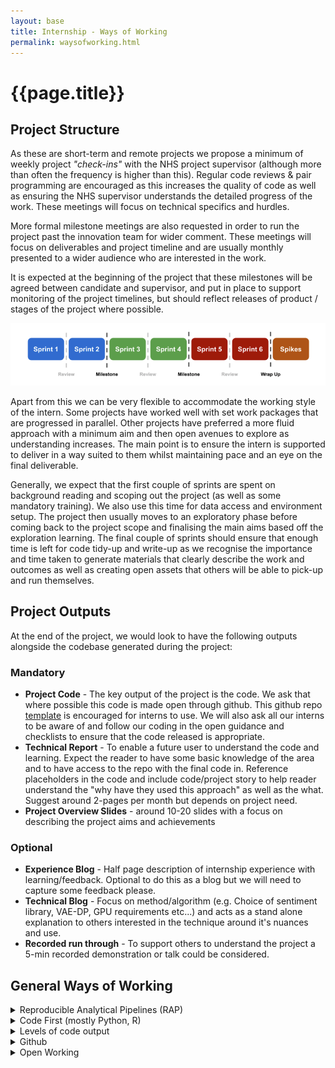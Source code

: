 ```yaml
---
layout: base
title: Internship - Ways of Working
permalink: waysofworking.html
---
```

 
# {{page.title}}
 
## Project Structure

As these are short-term and remote projects we propose a minimum of weekly project *"check-ins"* with the NHS project supervisor (although more than often the frequency is higher than this).  Regular code reviews & pair programming are encouraged as this increases the quality of code as well as ensuring the NHS supervisor understands the detailed progress of the work.  These meetings will focus on technical specifics and hurdles.
 
More formal milestone meetings are also requested in order to run the project past the innovation team for wider comment.  These meetings will focus on deliverables and project timeline and are usually monthly presented to a wider audience who are interested in the work.  
 
It is expected at the beginning of the project that these milestones will be agreed between candidate and supervisor, and put in place to support monitoring of the project timelines, but should reflect releases of product / stages of the project where possible. 
 
<p align="center"> 
  <img src="assets/img/milestoneTimeline.png" alt="Rough project structure with monthly milestones and linear sprints" width="600"/>
</p>

Apart from this we can be very flexible to accommodate the working style of the intern.  Some projects have worked well with set work packages that are progressed in parallel.  Other projects have preferred a more fluid approach with a minimum aim and then open avenues to explore as understanding increases.  The main point is to ensure the intern is supported to deliver in a way suited to them whilst maintaining pace and an eye on the final deliverable. 

Generally, we expect that the first couple of sprints are spent on background reading and scoping out the project (as well as some mandatory training).  We also use this time for data access and environment setup.  The project then usually moves to an exploratory phase before coming back to the project scope and finalising the main aims based off the exploration learning.  The final couple of sprints should ensure that enough time is left for code tidy-up and write-up as we recognise the importance and time taken to generate materials that clearly describe the work and outcomes as well as creating open assets that others will be able to pick-up and run themselves. 

## Project Outputs

At the end of the project, we would look to have the following outputs alongside the codebase generated during the project:

### Mandatory

- **Project Code** - The key output of the project is the code.   We ask that where possible this code is made open through github.  This github repo [template](https://github.com/nhsx/analyticsunit-template) is encouraged for interns to use. We will also ask all our interns to be aware of and follow our coding in the open guidance and checklists to ensure that the code released is appropriate.
- **Technical Report** - To enable a future user to understand the code and learning.  Expect the reader to have some basic knowledge of the area and to have access to the repo with the final code in.  Reference placeholders in the code and include code/project story to help reader understand the "why have they used this approach" as well as the what.  Suggest around 2-pages per month but depends on project need.
- **Project Overview Slides** - around 10-20 slides with a focus on describing the project aims and achievements

### Optional
- **Experience Blog** - Half page description of internship experience with learning/feedback.  Optional to do this as a blog but we will need to capture some feedback please.
- **Technical Blog** - Focus on method/algorithm (e.g. Choice of sentiment library, VAE-DP, GPU requirements etc...) and acts as a stand alone explanation to others interested in the technique around it's nuances and use. 
- **Recorded run through** - To support others to understand the project a 5-min recorded demonstration or talk could be considered.
 
## General Ways of Working

 <div class="nhsuk-expander-group">
  <details class="nhsuk-details nhsuk-expander">
    <summary class="nhsuk-details__summary">
      <span class="nhsuk-details__summary-text">
        Reproducible Analytical Pipelines (RAP)
      </span>
    </summary>
    <div class="nhsuk-details__text">
      <p><a href="https://nhsdigital.github.io/rap-community-of-practice/">Reproducible Analytical Pipelines (RAP)</a> are becoming the standard for creating analytical outputs in government; combining a number of ways of working that help to improve the reliability, transparency, and speed of statistics publications. Recently the <a href="https://www.gov.uk/government/publications/better-broader-safer-using-health-data-for-research-and-analysis">Goldacre Review</a> identified RAP as the essential element to ensure high-quality analysis. </p>
      <p>Where possible we ask all of our team including the interns to follow the guidance set out on the <a href="https://nhsdigital.github.io/rap-community-of-practice/">RAP community page</a></p>
    </div>
  </details>

  <details class="nhsuk-details nhsuk-expander">
    <summary class="nhsuk-details__summary">
      <span class="nhsuk-details__summary-text">
        Code First (mostly Python, R)
      </span>
    </summary>
    <div class="nhsuk-details__text">
      <p>Whilst most of our work is python based we aim to use and support a wider variety of languages recognising that no single language can currently, or will continue indefinitely, to be optimal for every task.</p>
      <p>For new members of the team looking at learning Python and R we recommend starting with:
      <ul>
        <li> Python -  see <a href="https://nhs-pycom.net/resources">nhs-pycom.net/resources</a> and wider website as a start.  Engage with the nhs-pycom slack (link on the website) as a secondary point to see what the wider community recommends.   You can also see our peer-to-peer internal training <a href="https://github.com/nhs-pycom/coding-club">here</a>.</li>
        <li> R - see <a href="https://nhsrcommunity.com/events/">nhsrcommunity.com</a> as a start.  Engage with the NHSR slack (link on website).</li>
      </ul>      
      </p>
    </div>
  </details>

  <details class="nhsuk-details nhsuk-expander">
    <summary class="nhsuk-details__summary">
      <span class="nhsuk-details__summary-text">
        Levels of code output
      </span>
    </summary>
    <div class="nhsuk-details__text">
      <p>We have three levels of code (depending on the envisaged end use-case):</p>
      <ul>
        <li>  Prototypes - these pieces of code are delivered as working examples of a method or tool set but then not continually maintained.  Their main purpose is to backup the technical report with shared code and clear examples.</li>
        <li> Standalone - these pieces of code are designed for reuse by a developer/analyst.  They will need tweaking for the local situation and should only be applied with domain/data specific knowledge to ensure they are not misused.  These pieces would be used by any ICS/trust project as a suite of possible starting points to apply a range of data science techniques.  These code bases need a code owner to monitor their status and ensure they remain active and updated over time.</li>
        <li> Integrated - these pieces of code have an eventual aim to turn into a tool that can be integrated alongside NHS England infrastructure and data to create new capabilities for our analysts.  These will need maintenance to keep them active but more importantly a full software engineering cycle including requirements, full refactor to reach an Alpha point and then a full testing programme to move through Beta and into release.   This is beyond the current capabilities of the team and so requires support from DMIS or additional resourcing. </li>
      </ul>
      <p>These rough definitions help us to prioritise code development and ask ourselves when do we need to care about maintaining and pushing best practice on a code and when can we just ensure the code has reached a stable state we can come back to at a later date.</p>
    </div>
  </details>

  <details class="nhsuk-details nhsuk-expander">
    <summary class="nhsuk-details__summary">
      <span class="nhsuk-details__summary-text">
        Github
      </span>
    </summary>
    <div class="nhsuk-details__text">
      <p>We use github as our main collaboration tool when the code is not sensitive.  To support our work in github we use a <a href="https://github.com/nhsx/analyticsunit-template">standard project template</a> with branches of this template including a more detailed <a href="https://github.com/nhsx/analyticsunit-template/tree/cookiestructure">cookiestructure</a>, <a href="https://github.com/nhsx/analyticsunit-template/tree/hooks">hooks</a> for simple code quality checks, <a href="https://github.com/nhsx/analyticsunit-template/tree/tests">tests</a>, MkDocs documentation, and docker setup.</p>
      <p>These templates and branches are aimed at supporting gradual development of the codebase towards higher RAP standards as demonstrated by this example flow
        <img class="nhsuk-card__img" src="assets/img/codefeatures.png" alt="Branches of our project template" width="800"/>
      </p>  
    </div>
  </details>

  <details class="nhsuk-details nhsuk-expander">
    <summary class="nhsuk-details__summary">
      <span class="nhsuk-details__summary-text">
        Open Working
      </span>
    </summary>
    <div class="nhsuk-details__text">
      <p>We champion open ways of working.  At the 2022 NHS-R Conference Jonny spoke on <a href="https://github.com/nhs-r-community/conference-2022/blob/main/talks/2022-11-16/16_Nov%20Jonny%20Pearson%20-NHSRconf22_SharingInTheOpen2.pdf">sharing in the open</a>. Much of our thinking follows the GDS blogs and <a href="https://www.annashipman.co.uk/jfdi/open-code-resources.html">Anna Shipman's open code resources</a>.</p>
      <p>This <a href="https://nhsx.github.io/AnalyticsUnit/codeintheopen.html">blog</a>sets out much of our thinking in the area of being open and transparent about our work.</p>
      <p>We also have published and use a <a href="https://github.com/nhsengland/analyticsunit-template/blob/main/OPEN_CODE_CHECKLIST.md​">open code checklist</a> as a starting point to support making our code open with a series of appropriate checks.</p>
    </div>
  </details>

</div>